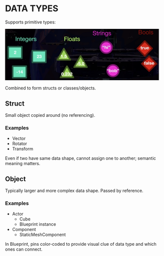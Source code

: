 # DATA TYPES

Supports primitive types:

![Primitive Data Types](/assets/Blueprint/primitive-data-types.png)

Combined to form structs or classes/objects.

## Struct

Small object copied around (no referencing).

### Examples

* Vector
* Rotator
* Transform

Even if two have same data shape, cannot assign one to another; semantic meaning matters.

## Object

Typically larger and more complex data shape. Passed by reference.

### Examples

* Actor
  * Cube
  * Blueprint instance
* Component
  * StaticMeshComponent

In Blueprint, pins color-coded to provide visual clue of data type and which ones can connect.
